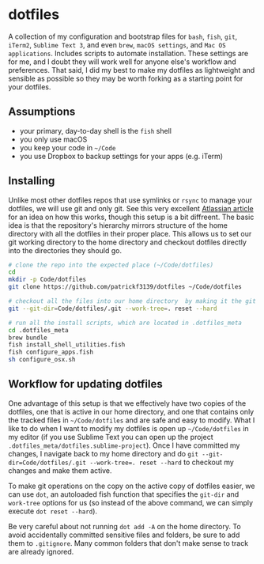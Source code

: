 # dotfiles
A collection of my configuration and bootstrap files for `bash`, `fish`, `git`, `iTerm2`, `Sublime Text 3`, and even `brew`, `macOS settings`, and `Mac OS applications`.  Includes scripts to automate installation. These settings are for me, and I doubt they will work well for anyone else's workflow and preferences. That said, I did my best to make my dotfiles as lightweight and sensible as possible so they may be worth forking as a starting point for your dotfiles.

## Assumptions
- your primary, day-to-day shell is the `fish` shell
- you only use macOS
- you keep your code in `~/Code`
- you use Dropbox to backup settings for your apps (e.g. iTerm)

## Installing
Unlike most other dotfiles repos that use symlinks or `rsync` to manage your dotfiles, we will use git and only git. See this very excellent [Atlassian article](https://www.atlassian.com/git/tutorials/dotfiles) for an idea on how this works, though this setup is a bit diffreent. The basic idea is that the repository's hierarchy mirrors structure of the home directory with all the dotfiles in their proper place. This allows us to set our git working directory to the home directory and checkout dotfiles directly into the directories they should go.
```sh
# clone the repo into the expected place (~/Code/dotfiles)
cd
mkdir -p Code/dotfiles
git clone https://github.com/patrickf3139/dotfiles ~/Code/dotfiles

# checkout all the files into our home directory  by making it the git working directory
git --git-dir=Code/dotfiles/.git --work-tree=. reset --hard

# run all the install scripts, which are located in .dotfiles_meta
cd .dotfiles_meta
brew bundle
fish install_shell_utilities.fish
fish configure_apps.fish
sh configure_osx.sh
```

## Workflow for updating dotfiles
One advantage of this setup is that we effectively have two copies of the dotfiles, one that is active in our home directory, and one that contains only the tracked files in `~/Code/dotfiles` and are safe and easy to modify. What I like to do when I want to modify my dotfiles is open up `~/Code/dotfiles` in my editor (if you use Sublime Text you can open up the project `.dotfiles_meta/dotfiles.sublime-project`). Once I have committed my changes, I navigate back to my home directory and do `git --git-dir=Code/dotfiles/.git --work-tree=. reset --hard` to checkout my changes and make them active.

To make git operations on the copy on the active copy of dotfiles easier, we can use `dot`, an autoloaded fish function that specifies the `git-dir` and `work-tree` options for us (so instead of the above command, we can simply execute `dot reset --hard`). 

Be very careful about not running `dot add -A` on the home directory. To avoid accidentally committed sensitive files and folders, be sure to add them to `.gitignore`. Many common folders that don't make sense to track are already ignored.
